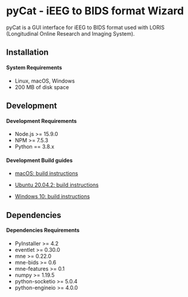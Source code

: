 # pyCat - iEEG to BIDS format Wizard

pyCat is a GUI interface for iEEG to BIDS format used with LORIS (Longitudinal Online Research and Imaging System).

## Installation

#### System Requirements

 * Linux, macOS, Windows
 * 200 MB of disk space

## Development

#### Development Requirements

 * Node.js >= 15.9.0
 * NPM >= 7.5.3
 * Python == 3.8.x

#### Development Build guides

 * [macOS: build instructions](./wiki/macOS/README.md)

 * [Ubuntu 20.04.2: build instructions](./wiki/ubuntu/README.md)

 * [Windows 10: build instructions](./wiki/windows/README.md)

## Dependencies

#### Dependencies Requirements

 * PyInstaller >= 4.2
 * eventlet >= 0.30.0
 * mne >= 0.22.0
 * mne-bids >= 0.6
 * mne-features >= 0.1
 * numpy >= 1.19.5
 * python-socketio >= 5.0.4
 * python-engineio >= 4.0.0
